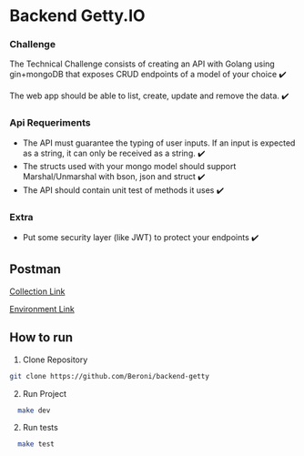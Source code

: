 # Backend Getty.IO

### Challenge

The Technical Challenge consists of creating an API with Golang using gin+mongoDB that exposes CRUD endpoints of a model of your choice :heavy_check_mark:

The web app should be able to list, create, update and remove the data. :heavy_check_mark:

### Api Requeriments

- The API must guarantee the typing of user inputs. If an input is expected as a string, it can only be received as a string. :heavy_check_mark:
- The structs used with your mongo model should support Marshal/Unmarshal with bson, json and struct :heavy_check_mark:
- The API should contain unit test of methods it uses :heavy_check_mark:

### Extra

- Put some security layer (like JWT) to protect your endpoints :heavy_check_mark:

## Postman

[Collection Link](https://www.getpostman.com/collections/0d2a6c09ba025cf2986f)


[Environment Link](https://github.com/Beroni/backend-getty/blob/master/Getty.postman_environment.json)



## How to run

1. Clone Repository

```bash
git clone https://github.com/Beroni/backend-getty
```

2. Run Project

```bash
  make dev
```

2. Run tests

```bash
  make test
```
